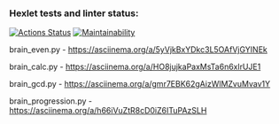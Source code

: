 ### Hexlet tests and linter status:
[![Actions Status](https://github.com/Myakot/python-project-49/workflows/hexlet-check/badge.svg)](https://github.com/Myakot/python-project-49/actions)
[![Maintainability](https://api.codeclimate.com/v1/badges/b59cde75c1a789a2b933/maintainability)](https://codeclimate.com/github/Myakot/python-project-49/maintainability)

brain_even.py - https://asciinema.org/a/5yVjkBxYDkc3L5OAfVjGYINEk

brain_calc.py - https://asciinema.org/a/HO8jujkaPaxMsTa6n6xlrUJE1

brain_gcd.py - https://asciinema.org/a/gmr7EBK62gAizWlMZvuMvav1Y

brain_progression.py - https://asciinema.org/a/h66iVuZtR8cD0iZ6ITuPAzSLH

